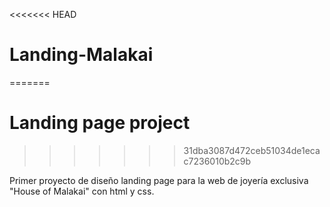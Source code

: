 <<<<<<< HEAD
# Landing-Malakai
=======
# Landing page project
>>>>>>> 31dba3087d472ceb51034de1ecac7236010b2c9b

Primer proyecto de diseño landing page para la web de joyería exclusiva "House of Malakai" con html y css.
